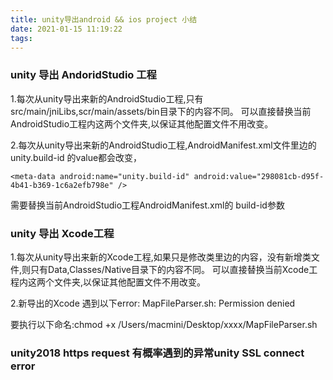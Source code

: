 ```yaml
---
title: unity导出android && ios project 小结
date: 2021-01-15 11:19:22
tags:
---
```


### unity 导出 AndoridStudio 工程

1.每次从unity导出来新的AndroidStudio工程,只有src/main/jniLibs,scr/main/assets/bin目录下的内容不同。 可以直接替换当前AndroidStudio工程内这两个文件夹,以保证其他配置文件不用改变。

2.每次从unity导出来新的AndroidStudio工程,AndroidManifest.xml文件里边的unity.build-id 的value都会改变，

```
<meta-data android:name="unity.build-id" android:value="298081cb-d95f-4b41-b369-1c6a2efb798e" />
```

需要替换当前AndroidStudio工程AndroidManifest.xml的 build-id参数

### unity 导出 Xcode工程

1.每次从unity导出来新的Xcode工程,如果只是修改类里边的内容，没有新增类文件,则只有Data,Classes/Native目录下的内容不同。 可以直接替换当前Xcode工程内这两个文件夹,以保证其他配置文件不用改变。

2.新导出的Xcode  遇到以下error: MapFileParser.sh: Permission denied

要执行以下命名:chmod +x  /Users/macmini/Desktop/xxxx/MapFileParser.sh  

### unity2018 https request 有概率遇到的异常unity SSL connect error

